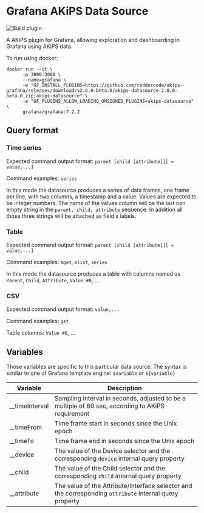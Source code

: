 # Grafana AKiPS Data Source

![Build plugin](https://github.com/reddercode/akips-grafana/workflows/Build%20plugin/badge.svg)

A AKiPS plugin for Grafana, allowing exploration and dashboarding in Grafana
using AKiPS data.

To run using docker:

```
docker run --it \
      -p 3000:3000 \
      --name=grafana \
      -e "GF_INSTALL_PLUGINS=https://github.com/reddercode/akips-grafana/releases/download/v2.0.0-beta.0/akips-datasource-2.0.0-beta.0.zip;akips-datasource" \
      -e "GF_PLUGINS_ALLOW_LOADING_UNSIGNED_PLUGINS=akips-datasource" \
      grafana/grafana:7.2.2
```

## Query format

### Time series

Expected command output format: `parent [child [attribute]][ = value,...]`

Command examples: `series`

In this mode the datasource produces a series of data frames, one frame per line, with two columns, a timestamp and a value. Values are expected to be integer numbers. The name of the values column will be the last non empty string in the  `parent, child, attribute` sequence. In addition all those three strings will be attached as field's labels.

### Table

Expected command output format: `parent [child [attribute]][ = value,...]`

Command examples: `mget`, `mlist`, `series`

In this mode the datasource produces a table with columns named as `Parent`, `Child`, `Attribute`, `Value #0`, ...

### CSV

Expected command output format: `value,...`

Command examples: `get`

Table columns: `Value #0`, ...

## Variables

Those variables are specific to this particular data source. The syntax is similar to one of Grafana template engine: `$variable` or `${variable}`

| Variable       | Description                                                  |
| -------------- | ------------------------------------------------------------ |
| __timeInterval | Sampling interval in seconds, adjusted to be a multiple of 60 sec, according to AKiPS requirement |
| __timeFrom     | Time frame start in seconds since the Unix epoch             |
| __timeTo       | Time frame end in seconds since the Unix epoch               |
| __device       | The value of the Device selector and the corresponding `device` internal query property |
| __child        | The value of the Child selector and the corresponding `child` internal query property |
| __attribute    | The value of the Attribute/Interface selector and the corresponding  `attribute` internal query property |

